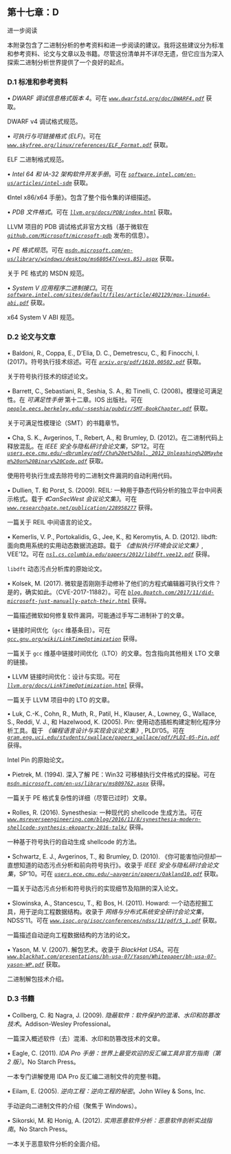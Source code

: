 ## 第十七章：D

进一步阅读

本附录包含了二进制分析的参考资料和进一步阅读的建议。我将这些建议分为标准和参考资料、论文与文章以及书籍。尽管这份清单并不详尽无遗，但它应当为深入探索二进制分析世界提供了一个良好的起点。

### D.1 标准和参考资料

• *DWARF 调试信息格式版本 4*。可在 *[`www.dwarfstd.org/doc/DWARF4.pdf`](http://www.dwarfstd.org/doc/DWARF4.pdf)* 获取。

DWARF v4 调试格式规范。

• *可执行与可链接格式 (ELF)*。可在 *[`www.skyfree.org/linux/references/ELF_Format.pdf`](http://www.skyfree.org/linux/references/ELF_Format.pdf)* 获取。

ELF 二进制格式规范。

• *Intel 64 和 IA-32 架构软件开发手册*。可在 *[`software.intel.com/en-us/articles/intel-sdm`](https://software.intel.com/en-us/articles/intel-sdm)* 获取。

《Intel x86/x64 手册》。包含了整个指令集的详细描述。

• *PDB 文件格式*。可在 *[`llvm.org/docs/PDB/index.html`](https://llvm.org/docs/PDB/index.html)* 获取。

LLVM 项目的 PDB 调试格式非官方文档（基于微软在 *[`github.com/Microsoft/microsoft-pdb`](https://github.com/Microsoft/microsoft-pdb)* 发布的信息）。

• *PE 格式规范*。可在 *[`msdn.microsoft.com/en-us/library/windows/desktop/ms680547(v=vs.85).aspx`](https://msdn.microsoft.com/en-us/library/windows/desktop/ms680547(v=vs.85).aspx)* 获取。

关于 PE 格式的 MSDN 规范。

• *System V 应用程序二进制接口*。可在 *[`software.intel.com/sites/default/files/article/402129/mpx-linux64-abi.pdf`](https://software.intel.com/sites/default/files/article/402129/mpx-linux64-abi.pdf)* 获取。

x64 System V ABI 规范。

### D.2 论文与文章

• Baldoni, R., Coppa, E., D’Elia, D. C., Demetrescu, C., 和 Finocchi, I. (2017)。符号执行技术综述。可在 *[`arxiv.org/pdf/1610.00502.pdf`](https://arxiv.org/pdf/1610.00502.pdf)* 获取。

关于符号执行技术的综述论文。

• Barrett, C., Sebastiani, R., Seshia, S. A., 和 Tinelli, C. (2008)。模理论可满足性。在 *可满足性手册* 第十二章。IOS 出版社。可在 *[`people.eecs.berkeley.edu/~sseshia/pubdir/SMT-BookChapter.pdf`](https://people.eecs.berkeley.edu/~sseshia/pubdir/SMT-BookChapter.pdf)* 获取。

关于可满足性模理论（SMT）的书籍章节。

• Cha, S. K., Avgerinos, T., Rebert, A., 和 Brumley, D. (2012)。在二进制代码上释放混乱。在 *IEEE 安全与隐私研讨会论文集*，SP’12。可在 *[`users.ece.cmu.edu/~dbrumley/pdf/Cha%20et%20al._2012_Unleashing%20Mayhem%20on%20Binary%20Code.pdf`](https://users.ece.cmu.edu/~dbrumley/pdf/Cha%20et%20al._2012_Unleashing%20Mayhem%20on%20Binary%20Code.pdf)* 获取。

使用符号执行生成去除符号的二进制文件漏洞的自动利用代码。

• Dullien, T. 和 Porst, S. (2009). REIL: 一种用于静态代码分析的独立平台中间表示格式。载于 *《CanSecWest 会议论文集》*。可在 *[`www.researchgate.net/publication/228958277`](https://www.researchgate.net/publication/228958277)* 获得。

一篇关于 REIL 中间语言的论文。

• Kemerlis, V. P., Portokalidis, G., Jee, K., 和 Keromytis, A. D. (2012). libdft: 面向商用系统的实用动态数据流追踪。载于 *《虚拟执行环境会议论文集》*, VEE’12。可在 *[`nsl.cs.columbia.edu/papers/2012/libdft.vee12.pdf`](http://nsl.cs.columbia.edu/papers/2012/libdft.vee12.pdf)* 获得。

`libdft` 动态污点分析库的原始论文。

• Kolsek, M. (2017). 微软是否刚刚手动修补了他们的方程式编辑器可执行文件？是的，确实如此。（CVE-2017-11882）。可在 *[`blog.0patch.com/2017/11/did-microsoft-just-manually-patch-their.html`](https://blog.0patch.com/2017/11/did-microsoft-just-manually-patch-their.html)* 获得。

一篇描述微软如何修复软件漏洞，可能通过手写二进制补丁的文章。

• 链接时间优化（`gcc` 维基条目）。可在 *[`gcc.gnu.org/wiki/LinkTimeOptimization`](https://gcc.gnu.org/wiki/LinkTimeOptimization)* 获得。

一篇关于 `gcc` 维基中链接时间优化（LTO）的文章。包含指向其他相关 LTO 文章的链接。

• LLVM 链接时间优化：设计与实现。可在 *[`llvm.org/docs/LinkTimeOptimization.html`](https://llvm.org/docs/LinkTimeOptimization.html)* 获得。

一篇关于 LLVM 项目中的 LTO 的文章。

• Luk, C.-K., Cohn, R., Muth, R., Patil, H., Klauser, A., Lowney, G., Wallace, S., Reddi, V. J., 和 Hazelwood, K. (2005). Pin: 使用动态插桩构建定制化程序分析工具。载于 *《编程语言设计与实现会议论文集》*, PLDI’05。可在 *[`gram.eng.uci.edu/students/swallace/papers_wallace/pdf/PLDI-05-Pin.pdf`](http://gram.eng.uci.edu/students/swallace/papers_wallace/pdf/PLDI-05-Pin.pdf)* 获得。

Intel Pin 的原始论文。

• Pietrek, M. (1994). 深入了解 PE：Win32 可移植执行文件格式的探秘。可在 *[`msdn.microsoft.com/en-us/library/ms809762.aspx`](https://msdn.microsoft.com/en-us/library/ms809762.aspx)* 获得。

一篇关于 PE 格式复杂性的详细（尽管已过时）文章。

• Rolles, R. (2016). Synesthesia: 一种现代的 shellcode 生成方法。可在 *[`www.msreverseengineering.com/blog/2016/11/8/synesthesia-modern-shellcode-synthesis-ekoparty-2016-talk/`](http://www.msreverseengineering.com/blog/2016/11/8/synesthesia-modern-shellcode-synthesis-ekoparty-2016-talk/)* 获得。

一种基于符号执行的自动生成 shellcode 的方法。

• Schwartz, E. J., Avgerinos, T., 和 Brumley, D. (2010). 《你可能害怕问但却一直想知道的动态污点分析和前向符号执行》。收录于 *IEEE 安全与隐私研讨会论文集*，SP’10。可在 *[`users.ece.cmu.edu/~aavgerin/papers/Oakland10.pdf`](https://users.ece.cmu.edu/~aavgerin/papers/Oakland10.pdf)* 获取。

一篇关于动态污点分析和符号执行的实现细节及陷阱的深入论文。

• Slowinska, A., Stancescu, T., 和 Bos, H. (2011). Howard: 一个动态挖掘工具，用于逆向工程数据结构。收录于 *网络与分布式系统安全研讨会论文集*，NDSS’11。可在 *[`www.isoc.org/isoc/conferences/ndss/11/pdf/5_1.pdf`](https://www.isoc.org/isoc/conferences/ndss/11/pdf/5_1.pdf)* 获取。

一篇描述自动逆向工程数据结构的方法的论文。

• Yason, M. V. (2007). 解包艺术。收录于 *BlackHat USA*。可在 *[`www.blackhat.com/presentations/bh-usa-07/Yason/Whitepaper/bh-usa-07-yason-WP.pdf`](https://www.blackhat.com/presentations/bh-usa-07/Yason/Whitepaper/bh-usa-07-yason-WP.pdf)* 获取。

二进制解包技术介绍。

### D.3 书籍

• Collberg, C. 和 Nagra, J. (2009). *隐蔽软件：软件保护的混淆、水印和防篡改技术*。Addison-Wesley Professional。

一篇深入概述软件（去）混淆、水印和防篡改技术的文章。

• Eagle, C. (2011). *IDA Pro 手册：世界上最受欢迎的反汇编工具非官方指南（第 2 版）*。No Starch Press。

一本专门讲解使用 IDA Pro 反汇编二进制文件的完整书籍。

• Eilam, E. (2005). *逆向工程：逆向工程的秘密*。John Wiley & Sons, Inc.

手动逆向二进制文件的介绍（聚焦于 Windows）。

• Sikorski, M. 和 Honig, A. (2012). *实用恶意软件分析：恶意软件剖析实战指南*。No Starch Press。

一本关于恶意软件分析的全面介绍。
